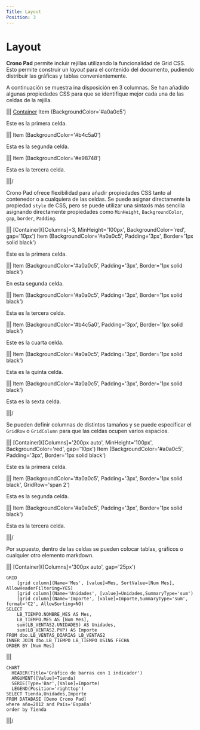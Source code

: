 ```yaml
---
Title: Layout
Position: 3
---
```


# Layout

**Crono Pad** permite incluir rejillas utilizando la funcionalidad de Grid CSS. Esto permite construir un *layout* para el contenido del documento, pudiendo distribuir las gráficas y tablas convenientemente.

A continuación se muestra ina disposición en 3 columnas. Se han añadido algunas propiedades CSS para que se identifique mejor cada una de las celdas de la rejilla.

||| [Container]([Columns]=3) Item (BackgroundColor='#a0a0c5')

Este es la primera celda.

||| Item (BackgroundColor='#b4c5a0')

Esta es la segunda celda.


||| Item (BackgroundColor='#e98748')

Esta es la tercera celda.

|||/


Crono Pad ofrece flexibilidad para añadir propiedades CSS tanto al contenedor o a cualquiera de las celdas. Se puede asignar directamente la propiedad `style` de CSS, pero se puede utilizar una sintaxis más sencilla asignando directamente propiedades como `MinHeight`, `BackgroundColor`, `gap`, `border`, `Padding`.



||| [Container]([Columns]=3, MinHeight='100px', BackgroundColor='red', gap='10px') Item (BackgroundColor='#a0a0c5', Padding='3px', Border='1px solid black')

Este es la primera celda.

||| Item (BackgroundColor='#a0a0c5', Padding='3px', Border='1px solid black')

En esta segunda celda.

||| Item (BackgroundColor='#a0a0c5', Padding='3px', Border='1px solid black')

Esta es la tercera celda.

||| Item (BackgroundColor='#b4c5a0', Padding='3px', Border='1px solid black')

Este es la cuarta celda.

||| Item (BackgroundColor='#a0a0c5', Padding='3px', Border='1px solid black')

Esta es la quinta celda.

||| Item (BackgroundColor='#a0a0c5', Padding='3px', Border='1px solid black')

Esta es la sexta celda.

|||/


Se pueden definir columnas de distintos tamaños y se puede especificar el `GridRow` o `GridColumn` para que las celdas ocupen varios espacios.


||| [Container]([Columns]='200px auto', MinHeight='100px', BackgroundColor='red', gap='10px') Item (BackgroundColor='#a0a0c5', Padding='3px', Border='1px solid black')

Este es la primera celda.

||| Item (BackgroundColor='#a0a0c5', Padding='3px', Border='1px solid black', GridRow='span 2')

Esta es la segunda celda.

||| Item (BackgroundColor='#a0a0c5', Padding='3px', Border='1px solid black')

Esta es la tercera celda.


|||/

Por supuesto, dentro de las celdas se pueden colocar tablas, gráficos o cualquier otro elemento markdown.

||| [Container]([Columns]='300px auto', gap='25px')


``` grid
GRID
    [grid column](Name='Mes', [value]=Mes, SortValue=[Num Mes], AllowHeaderFiltering=YES)
    [grid column](Name='Unidades', [value]=Unidades,SummaryType='sum')
    [grid column](Name='Importe', [value]=Importe,SummaryType='sum', format='C2', AllowSorting=NO)
SELECT
    LB_TIEMPO.NOMBRE_MES AS Mes,
    LB_TIEMPO.MES AS [Num Mes],
    sum(LB_VENTAS2.UNIDADES) AS Unidades,
    sum(LB_VENTAS2.PVP) AS Importe
FROM dbo.LB_VENTAS_DIARIAS LB_VENTAS2
INNER JOIN dbo.LB_TIEMPO LB_TIEMPO USING FECHA
ORDER BY [Num Mes]
```

|||


``` chart
CHART 
  HEADER(Title='Gráfico de barras con 1 indicador')
  ARGUMENT([Value]=Tienda)
  SERIE(Type='Bar',[Value]=Importe)
  LEGEND(Position='righttop')
SELECT Tienda,Unidades,Importe 
FROM DATABASE [Demo Crono Pad] 
where año=2012 and País='España'
order by Tienda
```


|||/
